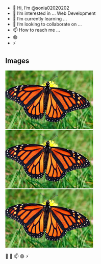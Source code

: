 <!---
sonia02020202/sonia02020202 is a ✨ special ✨ repository because its `README.md` (this file) appears on your GitHub profile.
You can click the Preview link to take a look at your changes.
--->
- 👋 Hi, I’m @sonia02020202
- 👀 I’m interested in ... Web Development
- 🌱 I’m currently learning ...
- 💞️ I’m looking to collaborate on ...
- 📫 How to reach me ...
- 😄 
- ⚡ 

## Images

![alt text](download.jpeg)
![alt text](download.jpeg)
![alt text](download.jpeg)
 
 🌱  💞️  📫  😄 ⚡ 


